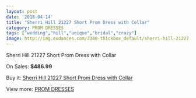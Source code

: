 ```yaml
---
layout: post
date: '2018-04-14'
title: "Sherri Hill 21227 Short Prom Dress with Collar"
category: PROM DRESSES
tags: ["wedding","hill","unique","bridal","crazy"]
image: http://img.eudances.com/3340-thickbox_default/sherri-hill-21227-short-prom-dress-with-collar.jpg
---
```

Sherri Hill 21227 Short Prom Dress with Collar

On Sales: **$486.99**
<a href="https://www.eudances.com/en/prom-dresses/1138-sherri-hill-21227-short-prom-dress-with-collar.html"><amp-img layout="responsive" width="600" height="600" src="//img.eudances.com/3340-thickbox_default/sherri-hill-21227-short-prom-dress-with-collar.jpg" alt="Sherri Hill 21227 Short Prom Dress with Collar 0" /></a>
<a href="https://www.eudances.com/en/prom-dresses/1138-sherri-hill-21227-short-prom-dress-with-collar.html"><amp-img layout="responsive" width="600" height="600" src="//img.eudances.com/3344-thickbox_default/sherri-hill-21227-short-prom-dress-with-collar.jpg" alt="Sherri Hill 21227 Short Prom Dress with Collar 1" /></a>
<a href="https://www.eudances.com/en/prom-dresses/1138-sherri-hill-21227-short-prom-dress-with-collar.html"><amp-img layout="responsive" width="600" height="600" src="//img.eudances.com/3343-thickbox_default/sherri-hill-21227-short-prom-dress-with-collar.jpg" alt="Sherri Hill 21227 Short Prom Dress with Collar 2" /></a>
<a href="https://www.eudances.com/en/prom-dresses/1138-sherri-hill-21227-short-prom-dress-with-collar.html"><amp-img layout="responsive" width="600" height="600" src="//img.eudances.com/3342-thickbox_default/sherri-hill-21227-short-prom-dress-with-collar.jpg" alt="Sherri Hill 21227 Short Prom Dress with Collar 3" /></a>
<a href="https://www.eudances.com/en/prom-dresses/1138-sherri-hill-21227-short-prom-dress-with-collar.html"><amp-img layout="responsive" width="600" height="600" src="//img.eudances.com/3341-thickbox_default/sherri-hill-21227-short-prom-dress-with-collar.jpg" alt="Sherri Hill 21227 Short Prom Dress with Collar 4" /></a>

Buy it: [Sherri Hill 21227 Short Prom Dress with Collar](https://www.eudances.com/en/prom-dresses/1138-sherri-hill-21227-short-prom-dress-with-collar.html "Sherri Hill 21227 Short Prom Dress with Collar")

View more: [PROM DRESSES](https://www.eudances.com/en/13-prom-dresses "PROM DRESSES")